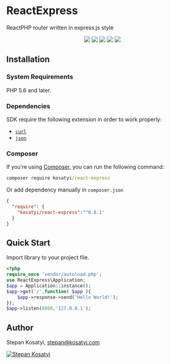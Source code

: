 # ReactExpress

ReactPHP router written in express.js style

<p align="center">
<a href="https://packagist.org/packages/kosatyi/react-express"><img src="https://img.shields.io/packagist/v/kosatyi/react-express.svg" /></a>
<a href="https://travis-ci.org/kosatyi/react-express"><img src="https://img.shields.io/travis/kosatyi/ireact-express.svg" /></a>
<a href="https://coveralls.io/github/kosatyi/react-express"><img src="https://img.shields.io/coveralls/kosatyi/react-express/master.svg" /></a>
<a href="https://packagist.org/packages/kosatyi/react-express"><img src="https://img.shields.io/packagist/dt/kosatyi/react-express.svg"/></a>
<a href="https://packagist.org/packages/kosatyi/react-express"><img src="https://img.shields.io/github/license/kosatyi/react-express.svg" /></a>
</p>

## Installation

### System Requirements

PHP 5.6 and later.

### Dependencies

SDK require the following extension in order to work properly:

- [`curl`](https://secure.php.net/manual/en/book.curl.php)
- [`json`](https://secure.php.net/manual/en/book.json.php)

### Composer

If you’re using [Composer](https://getcomposer.org/), you can run the following command:

```cmd
composer require kosatyi/react-express
```

Or add dependency manually in `composer.json`

```json
{
  "require": {
    "kosatyi/react-express":"^0.0.1"
  }
}
```

## Quick Start

Import library to your project file.

```php
<?php
require_once 'vendor/autoload.php';
use ReactExpress\Application;
$app = Application::instance();
$app->get('/',function( $app ){
    $app->response->send('Hello World!');
});
$app->listen(8080,'127.0.0.1');
```

## Author

Stepan Kosatyi, stepan@kosatyi.com

[![Stepan Kosatyi](https://img.shields.io/badge/stepan-kosatyi-purple.svg)](https://kosatyi.com/)
